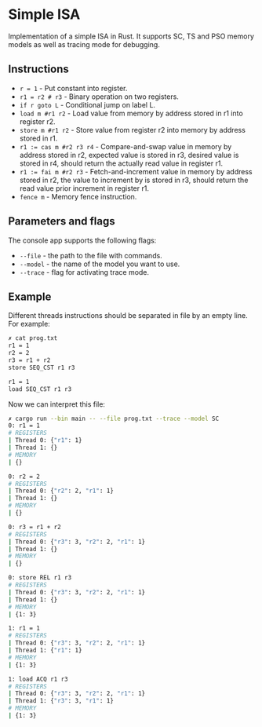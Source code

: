 # Simple ISA
Implementation of a simple ISA in Rust. It supports SC, TS and PSO memory models as well as tracing mode for debugging.

## Instructions 
- `r = 1` - Put constant into register.
- `r1 = r2 # r3` - Binary operation on two registers.
- `if r goto L` - Conditional jump on label L.
- `load m #r1 r2` - Load value from memory by address stored in r1 into register r2.
- `store m #r1 r2` - Store value from register r2 into memory by address stored in r1.
- `r1 := cas m #r2 r3 r4` - Compare-and-swap value in memory by address stored in r2, expected value is stored in r3, desired value is stored in r4, should return the actually read value in register r1.
- `r1 := fai m #r2 r3` - Fetch-and-increment value in memory by address stored in r2, the value to increment by is stored in r3, should return the read value prior increment in register r1.
- `fence m` - Memory fence instruction.

## Parameters and flags
The console app supports the following flags:

- `--file` - the path to the file with commands.
- `--model` - the name of the model you want to use.
- `--trace` - flag for activating trace mode.

## Example
Different threads instructions should be separated in file by an empty line. For example:
```bash
✗ cat prog.txt
r1 = 1
r2 = 2
r3 = r1 + r2
store SEQ_CST r1 r3

r1 = 1
load SEQ_CST r1 r3
```
Now we can interpret this file:
```bash
✗ cargo run --bin main -- --file prog.txt --trace --model SC
0: r1 = 1
# REGISTERS
| Thread 0: {"r1": 1}
| Thread 1: {}
# MEMORY
| {}

0: r2 = 2
# REGISTERS
| Thread 0: {"r2": 2, "r1": 1}
| Thread 1: {}
# MEMORY
| {}

0: r3 = r1 + r2
# REGISTERS
| Thread 0: {"r3": 3, "r2": 2, "r1": 1}
| Thread 1: {}
# MEMORY
| {}

0: store REL r1 r3
# REGISTERS
| Thread 0: {"r3": 3, "r2": 2, "r1": 1}
| Thread 1: {}
# MEMORY
| {1: 3}

1: r1 = 1
# REGISTERS
| Thread 0: {"r3": 3, "r2": 2, "r1": 1}
| Thread 1: {"r1": 1}
# MEMORY
| {1: 3}

1: load ACQ r1 r3
# REGISTERS
| Thread 0: {"r3": 3, "r2": 2, "r1": 1}
| Thread 1: {"r3": 3, "r1": 1}
# MEMORY
| {1: 3}
```